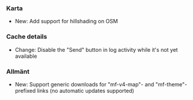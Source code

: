 
### Karta
- New: Add support for hillshading on OSM

### Cache details
- Change: Disable the "Send" button in log activity while it's not yet available

### Allmänt
- New: Support generic downloads for "mf-v4-map"- and "mf-theme"-prefixed links (no automatic updates supported)
